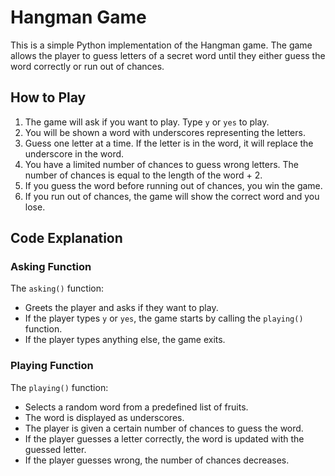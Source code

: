 # Hangman Game

This is a simple Python implementation of the Hangman game. The game allows the player to guess letters of a secret word until they either guess the word correctly or run out of chances.

## How to Play
1. The game will ask if you want to play. Type `y` or `yes` to play.
2. You will be shown a word with underscores representing the letters.
3. Guess one letter at a time. If the letter is in the word, it will replace the underscore in the word.
4. You have a limited number of chances to guess wrong letters. The number of chances is equal to the length of the word + 2.
5. If you guess the word before running out of chances, you win the game.
6. If you run out of chances, the game will show the correct word and you lose.

## Code Explanation

### Asking Function
The `asking()` function:
- Greets the player and asks if they want to play.
- If the player types `y` or `yes`, the game starts by calling the `playing()` function.
- If the player types anything else, the game exits.

### Playing Function
The `playing()` function:
- Selects a random word from a predefined list of fruits.
- The word is displayed as underscores.
- The player is given a certain number of chances to guess the word.
- If the player guesses a letter correctly, the word is updated with the guessed letter.
- If the player guesses wrong, the number of chances decreases.
